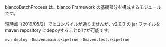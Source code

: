 blancoBatchProcess は、blanco Framework の基礎部分を構成するモジュールです。

現時点（2019/05/2）ではコンパイルが通りませんが、v2.0.0 の jar ファイルを maven repository にdeployすることだけが可能です。

```command line
mvn deploy -Dmaven.main.skip=true -Dmaven.test.skip=true
```